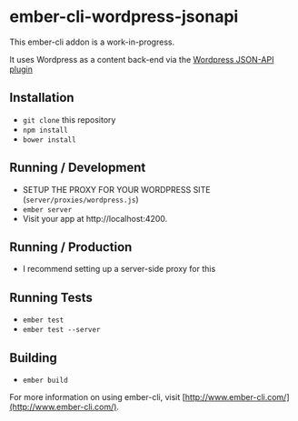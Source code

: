 # ember-cli-wordpress-jsonapi

This ember-cli addon is a work-in-progress.

It uses Wordpress as a content back-end via the [Wordpress JSON-API plugin](https://wordpress.org/plugins/json-api/)

## Installation

* `git clone` this repository
* `npm install`
* `bower install`

## Running / Development

* SETUP THE PROXY FOR YOUR WORDPRESS SITE (`server/proxies/wordpress.js`)
* `ember server`
* Visit your app at http://localhost:4200.

## Running / Production

* I recommend setting up a server-side proxy for this

## Running Tests

* `ember test`
* `ember test --server`

## Building

* `ember build`

For more information on using ember-cli, visit [http://www.ember-cli.com/](http://www.ember-cli.com/).
